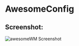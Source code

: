 # AwesomeConfig
## Screenshot:
![awesomeWM Screenshot](/screenshot.png?raw=true "awesomeWM screenshot")